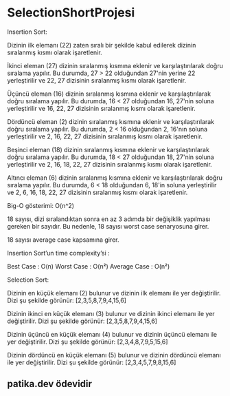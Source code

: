 # SelectionShortProjesi
Insertion Sort:

Dizinin ilk elemanı (22) zaten sıralı bir şekilde kabul edilerek dizinin sıralanmış kısmı olarak işaretlenir.

İkinci eleman (27) dizinin sıralanmış kısmına eklenir ve karşılaştırılarak doğru sıralama yapılır. Bu durumda, 27 > 22 olduğundan 27'nin yerine 22 yerleştirilir ve 22, 27 dizisinin sıralanmış kısmı olarak işaretlenir.

Üçüncü eleman (16) dizinin sıralanmış kısmına eklenir ve karşılaştırılarak doğru sıralama yapılır. Bu durumda, 16 < 27 olduğundan 16, 27'nin soluna yerleştirilir ve 16, 22, 27 dizisinin sıralanmış kısmı olarak işaretlenir.

Dördüncü eleman (2) dizinin sıralanmış kısmına eklenir ve karşılaştırılarak doğru sıralama yapılır. Bu durumda, 2 < 16 olduğundan 2, 16'nın soluna yerleştirilir ve 2, 16, 22, 27 dizisinin sıralanmış kısmı olarak işaretlenir.

Beşinci eleman (18) dizinin sıralanmış kısmına eklenir ve karşılaştırılarak doğru sıralama yapılır. Bu durumda, 18 < 27 olduğundan 18, 27'nin soluna yerleştirilir ve 2, 16, 18, 22, 27 dizisinin sıralanmış kısmı olarak işaretlenir.

Altıncı eleman (6) dizinin sıralanmış kısmına eklenir ve karşılaştırılarak doğru sıralama yapılır. Bu durumda, 6 < 18 olduğundan 6, 18'in soluna yerleştirilir ve 2, 6, 16, 18, 22, 27 dizisinin sıralanmış kısmı olarak işaretlenir.

Big-O gösterimi: O(n^2)


18 sayısı, dizi sıralandıktan sonra en az 3 adımda bir değişiklik yapılması gereken bir sayıdır. Bu nedenle, 18 sayısı worst case senaryosuna girer.

18 sayısı average case kapsamına girer.

Insertion Sort’un time complexity’si :

Best Case : O(n)
Worst Case : O(n²)
Average Case : O(n²)


Selection Sort:

Dizinin en küçük elemanı (2) bulunur ve dizinin ilk elemanı ile yer değiştirilir. Dizi şu şekilde görünür: [2,3,5,8,7,9,4,15,6]

Dizinin ikinci en küçük elemanı (3) bulunur ve dizinin ikinci elemanı ile yer değiştirilir. Dizi şu şekilde görünür: [2,3,5,8,7,9,4,15,6]

Dizinin üçüncü en küçük elemanı (4) bulunur ve dizinin üçüncü elemanı ile yer değiştirilir. Dizi şu şekilde görünür: [2,3,4,8,7,9,5,15,6]

Dizinin dördüncü en küçük elemanı (5) bulunur ve dizinin dördüncü elemanı ile yer değiştirilir. Dizi şu şekilde görünür: [2,3,4,5,7,9,8,15,6]

## patika.dev ödevidir
